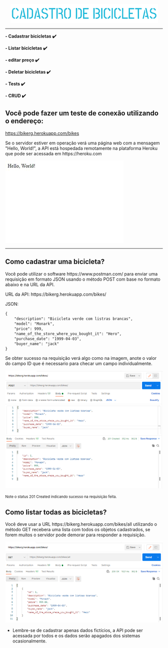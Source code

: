 <p align="center"><img src="img\logo2.png"></p>
<p align="center">
<smallUma API para controlar o cadastro de bicicletas, essa API foi construida na linguagem Java utilizando o Framework Spring :smile:</small> 
</p> 
<hr>

**- Cadastrar bicicletas :heavy_check_mark:**

**- Listar bicicletas :heavy_check_mark:**

**- editar preço :heavy_check_mark:**

**- Deletar bicicletas :heavy_check_mark:**

**- Tests :heavy_check_mark:**  

**- CRUD :heavy_check_mark:** 

## Você pode fazer um teste de conexão utilizando o endereço:

https://bikerg.herokuapp.com/bikes
<p>
    Se o servidor estiver em operação verá uma página web com a mensagem "Hello, World!", a API está hospedada remotamente na plataforma Heroku que pode ser acessada em https://heroku.com 
</p>
<img src="img\helloworld.JPG">
<hr>

## Como cadastrar uma bicicleta?

<p>
    Você pode utilizar o software https://www.postman.com/ para enviar uma requisição em formato JSON usando o método POST com base no formato abaixo e na URL da API.
</p>
<p>
URL da API: https://bikerg.herokuapp.com/bikes/
</p>    

JSON:
```
{
    "description": "Bicicleta verde com listras brancas",
    "model": "Monark",
    "price": 999,
    "name_of_the_store_where_you_bought_it": "Hero",
    "purchase_date": "1999-04-03",
    "buyer_name": "jack"
}
```
<p> 
    Se obter sucesso na requisição verá algo como na imagem, anote o valor do campo ID que é necessario para checar um campo individualmente. 
</p>
<p>
<img src="img\postjson.PNG"> 
</p>
<p>
    <small>Note o status 201 Created indicando sucesso na requisição feita.</small>    
</p>

## Como listar todas as bicicletas? 

<p>
    Você deve usar a URL https://bikerg.herokuapp.com/bikes/all utilizando o método GET recebera uma lista com todos os objetos cadastrados, se forem muitos o servidor pode demorar para responder a requisição.
</p>

<img src="img\getall.PNG"> 

* Lembre-se de cadastrar apenas dados fictícios, a API pode ser acessada por todos e os dados serão apagados dos sistemas ocasionalmente.


